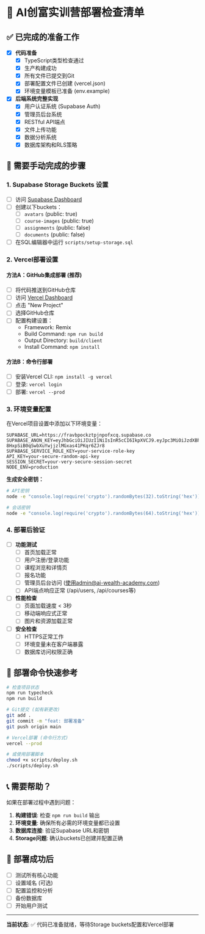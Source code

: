 # 🚀 AI创富实训营部署检查清单

## ✅ 已完成的准备工作

- [x] **代码准备**
  - [x] TypeScript类型检查通过
  - [x] 生产构建成功
  - [x] 所有文件已提交到Git
  - [x] 部署配置文件已创建 (vercel.json)
  - [x] 环境变量模板已准备 (env.example)

- [x] **后端系统完整实现**
  - [x] 用户认证系统 (Supabase Auth)
  - [x] 管理员后台系统
  - [x] RESTful API端点
  - [x] 文件上传功能
  - [x] 数据分析系统
  - [x] 数据库架构和RLS策略

## 🔄 需要手动完成的步骤

### 1. Supabase Storage Buckets 设置
- [ ] 访问 [Supabase Dashboard](https://supabase.com/dashboard/project/fravbpockztpjnpofxcq/storage/buckets)
- [ ] 创建以下buckets：
  - [ ] `avatars` (public: true)
  - [ ] `course-images` (public: true)
  - [ ] `assignments` (public: false)
  - [ ] `documents` (public: false)
- [ ] 在SQL编辑器中运行 `scripts/setup-storage.sql`

### 2. Vercel部署设置

#### 方法A：GitHub集成部署 (推荐)
- [ ] 将代码推送到GitHub仓库
- [ ] 访问 [Vercel Dashboard](https://vercel.com/dashboard)
- [ ] 点击 "New Project"
- [ ] 选择GitHub仓库
- [ ] 配置构建设置：
  - Framework: Remix
  - Build Command: `npm run build`
  - Output Directory: `build/client`
  - Install Command: `npm install`

#### 方法B：命令行部署
- [ ] 安装Vercel CLI: `npm install -g vercel`
- [ ] 登录: `vercel login`
- [ ] 部署: `vercel --prod`

### 3. 环境变量配置
在Vercel项目设置中添加以下环境变量：

```
SUPABASE_URL=https://fravbpockztpjnpofxcq.supabase.co
SUPABASE_ANON_KEY=eyJhbGciOiJIUzI1NiIsInR5cCI6IkpXVCJ9.eyJpc3MiOiJzdXBhYmFzZSIsInJlZiI6ImZyYXZicG9ja3p0cGpucG9meGNxIiwicm9sZSI6ImFub24iLCJpYXQiOjE3NTIzMjg1ODYsImV4cCI6MjA2NzkwNDU4Nn0.PO8A0I-8HxpSiB0qSwbXuYwjjzlMGxas41PKqr6ZJr8
SUPABASE_SERVICE_ROLE_KEY=your-service-role-key
API_KEY=your-secure-random-api-key
SESSION_SECRET=your-very-secure-session-secret
NODE_ENV=production
```

**生成安全密钥：**
```bash
# API密钥
node -e "console.log(require('crypto').randomBytes(32).toString('hex'))"

# 会话密钥  
node -e "console.log(require('crypto').randomBytes(64).toString('hex'))"
```

### 4. 部署后验证

- [ ] **功能测试**
  - [ ] 首页加载正常
  - [ ] 用户注册/登录功能
  - [ ] 课程浏览和详情页
  - [ ] 报名功能
  - [ ] 管理员后台访问 (使用admin@ai-wealth-academy.com)
  - [ ] API端点响应正常 (/api/users, /api/courses等)

- [ ] **性能检查**
  - [ ] 页面加载速度 < 3秒
  - [ ] 移动端响应式正常
  - [ ] 图片和资源加载正常

- [ ] **安全检查**
  - [ ] HTTPS正常工作
  - [ ] 环境变量未在客户端暴露
  - [ ] 数据库访问权限正确

## 🎯 部署命令快速参考

```bash
# 检查项目状态
npm run typecheck
npm run build

# Git提交 (如有新更改)
git add .
git commit -m "feat: 部署准备"
git push origin main

# Vercel部署 (命令行方式)
vercel --prod

# 或使用部署脚本
chmod +x scripts/deploy.sh
./scripts/deploy.sh
```

## 📞 需要帮助？

如果在部署过程中遇到问题：

1. **构建错误**: 检查 `npm run build` 输出
2. **环境变量**: 确保所有必需的环境变量都已设置
3. **数据库连接**: 验证Supabase URL和密钥
4. **Storage问题**: 确认buckets已创建并配置正确

## 🎉 部署成功后

- [ ] 测试所有核心功能
- [ ] 设置域名 (可选)
- [ ] 配置监控和分析
- [ ] 备份数据库
- [ ] 开始用户测试

---

**当前状态**: ✅ 代码已准备就绪，等待Storage buckets配置和Vercel部署 